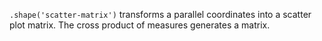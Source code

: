 `.shape('scatter-matrix')` transforms a parallel coordinates into a scatter plot matrix. The cross product of measures generates a matrix.
